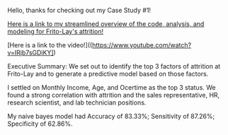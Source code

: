 Hello, thanks for checking out my Case Study #1! 

[Here is a link to my streamlined overview of the code, analysis, and modeling for Frito-Lay's attrition! ](CaseStudy1_Pehlke_ExecutiveSummary.Rmd)

[Here is a link to the video!]((https://www.youtube.com/watch?v=IRjb7sGDiKY])

Executive Summary:
We set out to identify the top 3 factors of attrition at Frito-Lay and to generate a predictive model based on those factors. 

I settled on Monthly Income, Age, and Ocertime as the top 3 status. We found a strong correlation with attrition and the sales representative, HR, research scientist, and lab technician positions. 

My naive bayes model had Accuracy​ of 83.33%; Sensitivity​ of 87.26%; Specificity ​of 62.86%.
